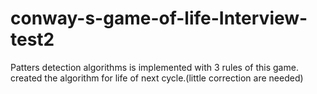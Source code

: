 # conway-s-game-of-life-Interview-test2

Patters detection algorithms is implemented with 3 rules of this game.
created the algorithm for life of next cycle.(little correction are needed)
